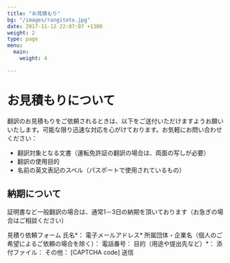 ```yaml
---
title: "お見積もり"
bg: "/images/rangitoto.jpg"
date: 2017-11-12 22:07:07 +1300
weight: 2
type: page
menu:
  main:
    weight: 4

---
```

# お見積もりについて
翻訳のお見積もりをご依頼されるときは、以下をご送付いただけますようお願いいたします。可能な限り迅速な対応を心がけております。お気軽にお問い合わせください：
* 翻訳対象となる文書（運転免許証の翻訳の場合は、両面の写しが必要）
* 翻訳の使用目的
* 名前の英文表記のスペル（パスポートで使用されているもの）

## 納期について
証明書など一般翻訳の場合は、通常1－3日の納期を頂いております（お急ぎの場合はご相談ください）

見積り依頼フォーム
氏名*：
電子メールアドレス*
所属団体・企業名（個人のご希望によるご依頼の場合を除く）：
電話番号：
目的（用途や提出先など）*：
添付ファイル：
その他：
[CAPTCHA code]
送信
